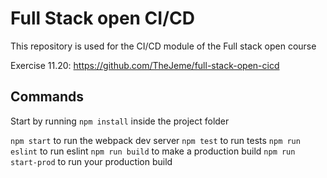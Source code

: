 # Full Stack open CI/CD

This repository is used for the CI/CD module of the Full stack open course

Exercise 11.20: https://github.com/TheJeme/full-stack-open-cicd

## Commands

Start by running `npm install` inside the project folder

`npm start` to run the webpack dev server
`npm test` to run tests
`npm run eslint` to run eslint
`npm run build` to make a production build
`npm run start-prod` to run your production build
